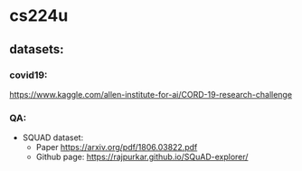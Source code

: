 # cs224u
## datasets:
 ### covid19:
  https://www.kaggle.com/allen-institute-for-ai/CORD-19-research-challenge
  
  ### QA:
  - SQUAD dataset: 
    - Paper https://arxiv.org/pdf/1806.03822.pdf
    - Github page: https://rajpurkar.github.io/SQuAD-explorer/
